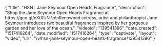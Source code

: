 {
    "title": "HSN | Jane Seymour Open Hearts Fragrance",
    "description": "Shop the Jane Seymour Open Hearts Fragrance at https:\/\/goo.gl\/eXtXUN.\n\nRenowned actress, artist and philanthropist Jane Seymour introduces two beautiful fragrances inspired by her gorgeous garden and her love of the ocean.",
    "videoid": "139541396",
    "date_created": "1517416264",
    "date_modified": "1517416264",
    "type": "captivate",
    "layout": "video",
    "url": "\/v\/hsn-jane-seymour-open-hearts-fragrance\/139541396"
}